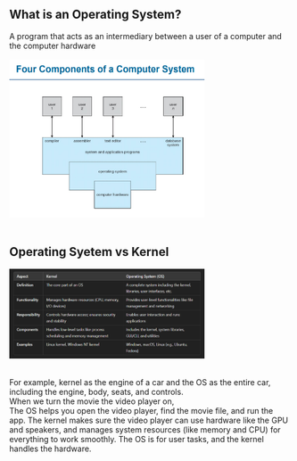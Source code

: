## What is an Operating System? <br>
A program that acts as an intermediary between a user of a computer and the computer hardware <br><br>
<img src="chapters/pics/four_components_os.png" alt="Four Components of OS" width="350"> <br><br>

## Operating Syetem vs Kernel <br>
<img src="chapters/pics/kernel_vs_os.png" alt="Four Components of OS" width="350"> <br><br>

For example, kernel as the engine of a car and the OS as the entire car, including the engine, body, seats, and controls. <br>
When we turn the movie the video player on, <br> 
The OS helps you open the video player, find the movie file, and run the app. The kernel makes sure the video player can use hardware like the GPU and speakers, and manages system resources (like memory and CPU) for everything to work smoothly. The OS is for user tasks, and the kernel handles the hardware.














